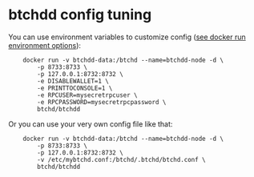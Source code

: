 btchdd config tuning
======================

You can use environment variables to customize config ([see docker run environment options](https://docs.docker.com/engine/reference/run/#/env-environment-variables)):

        docker run -v btchdd-data:/btchd --name=btchdd-node -d \
            -p 8733:8733 \
            -p 127.0.0.1:8732:8732 \
            -e DISABLEWALLET=1 \
            -e PRINTTOCONSOLE=1 \
            -e RPCUSER=mysecretrpcuser \
            -e RPCPASSWORD=mysecretrpcpassword \
            btchd/btchdd

Or you can use your very own config file like that:

        docker run -v btchdd-data:/btchd --name=btchdd-node -d \
            -p 8733:8733 \
            -p 127.0.0.1:8732:8732 \
            -v /etc/mybtchd.conf:/btchd/.btchd/btchd.conf \
            btchd/btchdd
